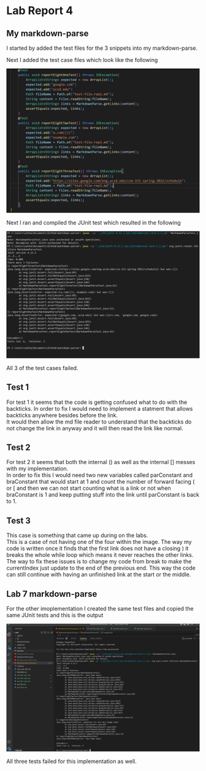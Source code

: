 # Lab Report 4

## My markdown-parse

I started by added the test files for the 3 snippets into my markdown-parse.

Next I added the test case files which look like the following

![Image](labrep41.PNG)

Next I ran and compiled the JUnit test which resulted in the following

![Image](labrep41-2.PNG)

All 3 of the test cases failed.

## Test 1

For test 1 it seems that the code is getting confused what to do with the backticks.
In order to fix I would need to implement a statment that allows backticks anywhere besides before the link.  
It would then allow the md file reader to understand that the backticks do not change the link in anyway and it will then read the link like normal.

## Test 2 

For test 2 it seems that both the internal () as well as the internal [] messes with my implementation.  
In order to fix this I would need two new variables called parConstant and braConstant that would start at 1 and count the number of forward facing ( or [ and then we can not start counting what is a link or not when braConstant is 1 and keep putting stuff into the link until parConstant is back to 1.

## Test 3

This case is something that came up during on the labs.  
This is a case of not having one of the four []() within the image.
The way my code is written once it finds that the first link does not have a closing ) it breaks the whole while loop which means it never reaches the other links.
The way to fix these issues is to change my code from break to make the currentIndex just update to the end of the previous end. 
This way the code can still continue with having an unfinished link at the start or the middle.


## Lab 7 markdown-parse

For the other imoplementation I created the same test files and copied the same JUnit tests and this is the output

![Image](labrep42-2.PNG)

All three tests failed for this implementation as well.